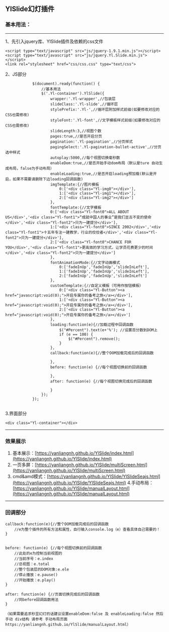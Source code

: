 ﻿YlSlide幻灯插件
---
### 基本用法：

---

1、先引入jquery库、YlSlide插件及依赖的css文件
```
<script type="text/javascript" src="js/jquery-1.9.1.min.js"></script>
<script type="text/javascript" src="js/jquery.Yl.Slide.min.js"></script>
<link rel="stylesheet" href="css/css.css" type="text/css">
```
2、JS部分

```
			$(document).ready(function() {
				//基本用法
				$('.Yl-container').YlSlide({
					wrapper:'.Yl-wrapper',//包装层
					slideClass:'.Yl-slide',//循环层
					stylePrefix:'.Yl-',//循环层附加样式前缀(如要修改对应的CSS也需修改)
					styleFont:'.Yl-font',//文字模板样式前缀(如要修改对应的CSS也需修改)
					slideLength:3,//视图个数
					pages:true,//是否开启分页
					pagination:'.Yl-pagination',//分页样式
					pagingSelect:'.Yl-pagination-bullet-active',//分页选中样式
					autoplay:5000,//每个视图切换毫秒数
					enableDom:true,//是否开始手动dom布局（默认是ture 自动生成布局，false为手动布局）
					enableLoading:true,//是否开启loading预加载(默认是开启，如果不需要请删除下边loading回调函数)
					imgTemplate:{//图片模板
						0:['<div class="Yl-img0"></div>'],
						1:['<div class="Yl-img1"></div>'],
						2:['<div class="Yl-img2"></div>']
					},
					fontTemplate:{//文字模板
					0:['<div class="Yl-font0">ALL ABOUT US</div>','<div class="Yl-font1">“成就中国人的事业”是我们亘古不变的使命</div>','<div class="Yl-font2">只为一建提分</div>'],
					1:['<div class="Yl-font0">SINCE 2002</div>','<div class="Yl-font1">十五年专注一建教学，行业的佼佼者</div>','<div class="Yl-font2">只为一建提分</div>'],
					2:['<div class="Yl-font0">CHANCE FOR YOU</div>','<div class="Yl-font1">更高效的学习方式，让学员花费更少的时间</div>','<div class="Yl-font2">只为一建提分</div>']
					},
					fontAnimationMode:{//文字动画模式
						0:['fadeInUp','fadeInUp','slideInLeft'],
						1:['fadeInUp','fadeInUp','slideInLeft'],
						2:['fadeInUp','fadeInUp','slideInLeft']
					},
					customTemplate:{//自定义模板（可用作按钮模板）
						0:['<div class="Yl-Button"><a href="javascript:void(0);">开启专属你的备考之旅</a></div>'],
						1:['<div class="Yl-Button"><a href="javascript:void(0);">开启专属你的备考之旅</a></div>'],
						2:['<div class="Yl-Button"><a href="javascript:void(0);">开启专属你的备考之旅</a></div>']
					},
					loading:function(e){//加载过程中回调函数
						$("#Percent").text(e+'%'); //设置百分数到DOM上
						if (e == 100) {
							$("#Percent").remove();
						}
					},
					callback:function(e){//整个DOM加载完成后的回调函数
												
					},
					before: function(e) {//每个视图切换前的回调函数
						
					}, 
					after: function(e) {//每个视图切换完成后的回调函数
						
					}
				});
			});


```
3.界面部分

```
<div class="Yl-container"></div>
```

---
### 效果展示

1. 基本展示：[https://yanliangnh.github.io/YlSlide/index.html](https://yanliangnh.github.io/YlSlide/index.html) 
2. 一页多屏：[https://yanliangnh.github.io/YlSlide/multiScreen.html](https://yanliangnh.github.io/YlSlide/multiScreen.html)
3. cmd&amd模式：[https://yanliangnh.github.io/YlSlide/YlSlideSeajs.html](https://yanliangnh.github.io/YlSlide/YlSlideSeajs.html)
4.手动布局：[https://yanliangnh.github.io/YlSlide/manualLayout.html](https://yanliangnh.github.io/YlSlide/manualLayout.html) 
---

### 回调部分
```
callback:function(e){//整个DOM加载完成后的回调函数
	//e为整个插件的所有方法和属性，自行输入console.log（e）查看具体自己需要的！										
}
				
```


```
before: function(e) {//每个视图切换前的回调函数
    //此处的e为控制当前视图的
    //当前序号：e.index
    //总视图：e.total
    //整个包装层的DOM对象:e.ele
    //停止播放：e.pause()
    //开始播放：e.play()
}
```

```
after: function(e) {//页面切换完成后的回调函数
    //同before回调函数用法						
}
```

```
（如果需要追求秒显幻灯的话建议设置enableDom:false 及 enableLoading:false 然后手动 div结构 请参考 手动布局页面https://yanliangnh.github.io/YlSlide/manualLayout.html）

```



